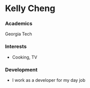 
# Kelly Cheng

### Academics

Georgia Tech

### Interests

- Cooking, TV

### Development

- I work as a developer for my day job
